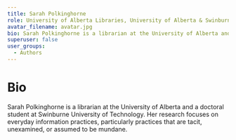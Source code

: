 ```yaml
---
title: Sarah Polkinghorne
role: University of Alberta Libraries, University of Alberta & Swinburne University of Technology (Australia)
avatar_filename: avatar.jpg
bio: Sarah Polkinghorne is a librarian at the University of Alberta and a doctoral student at Swinburne University of Technology. Her research focuses on everyday information practices, particularly practices that are tacit, unexamined, or assumed to be mundane.
superuser: false
user_groups:
  - Authors
---
```

# Bio

Sarah Polkinghorne is a librarian at the University of Alberta and a doctoral student at Swinburne University of Technology. Her research focuses on everyday information practices, particularly practices that are tacit, unexamined, or assumed to be mundane.
